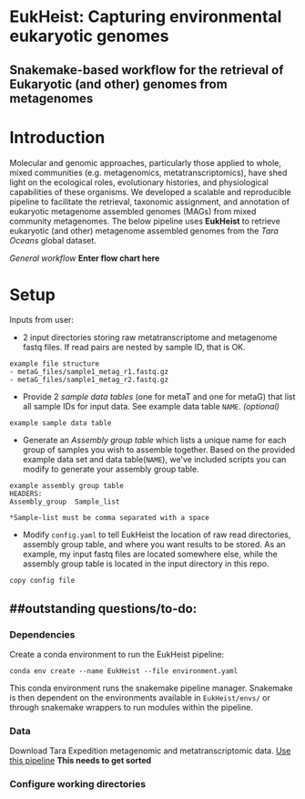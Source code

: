 # EukHeist: Capturing environmental eukaryotic genomes
## Snakemake-based workflow for the retrieval of Eukaryotic (and other) genomes from metagenomes


# Introduction
Molecular and genomic approaches, particularly those applied to whole, mixed communities (e.g. metagenomics, metatranscriptomics), have shed light on the ecological roles, evolutionary histories, and physiological capabilities of these organisms. We developed a scalable and reproducible pipeline to facilitate the retrieval, taxonomic assignment, and annotation of eukaryotic metagenome assembled genomes (MAGs) from mixed community metagenomes. The below pipeline uses **EukHeist** to retrieve eukaryotic (and other) metagenome assembled genomes from the *Tara Oceans* global dataset.

_General workflow_
**Enter flow chart here**


# Setup
Inputs from user:   
* 2 input directories storing raw metatranscriptome and metagenome fastq files. If read pairs are nested by sample ID, that is OK.
```
example file structure
- metaG_files/sample1_metag_r1.fastq.gz
- metaG_files/sample1_metag_r2.fastq.gz
```
* Provide 2 *sample data tables* (one for metaT and one for metaG) that list all sample IDs for input data. See example data table ```NAME```. _(optional)_
```
example sample data table
```
* Generate an *Assembly group table* which lists a unique name for each group of samples you wish to assemble together. Based on the provided example data set and data table(```NAME```), we've included scripts you can modify to generate your assembly group table. 
```
example assembly group table
HEADERS:
Assembly_group	Sample_list

*Sample-list must be comma separated with a space

```
* Modify ```config.yaml``` to tell EukHeist the location of raw read directories, assembly group table, and where you want results to be stored.
As an example, my input fastq files are located somewhere else, while the assembly group table is located in the input directory in this repo. 
```
copy config file
```

##outstanding questions/to-do:
- 


### Dependencies
Create a conda environment to run the EukHeist pipeline:

```conda env create --name EukHeist --file environment.yaml```

This conda environment runs the snakemake pipeline manager. Snakemake is then dependent on the environments available in ```EukHeist/envs/``` or through snakemake wrappers to run modules within the pipeline.


### Data
Download Tara Expedition metagenomic and metatranscriptomic data. [Use this pipeline](https://github.com/AlexanderLabWHOI/tara-download-snakemake/blob/master/Snakefile)
**This needs to get sorted**

### Configure working directories


